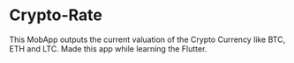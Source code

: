 # Crypto-Rate
This MobApp outputs the current valuation of the Crypto Currency like BTC, ETH and LTC.
Made this app while learning the Flutter.
